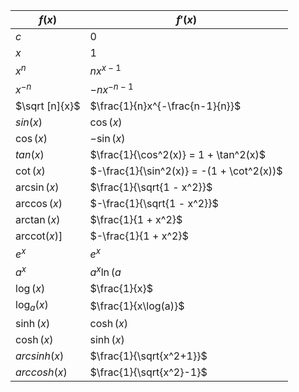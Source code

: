 | $f(x)$            | $f'(x)$ |
|----------------|----|
| $c$            | $0$|
| $x$            | $1$ |
| $x^n$          | $nx^{x-1}$ |
| $x^{-n}$       | $-nx^{-n-1}$ |
| $\sqrt [n]{x}$ | $\frac{1}{n}x^{-\frac{n-1}{n}}$ |
| $sin(x)$       | $\cos(x)$ |
| $\cos(x)$             | $-\sin(x)$ |
| $tan(x)$             | $\frac{1}{\cos^2(x)} = 1 + \tan^2(x)$ |
| $\cot(x)$             | $-\frac{1}{\sin^2(x)} = -(1 + \cot^2(x))$ |
| $\arcsin(x)$             | $\frac{1}{\sqrt{1 - x^2}}$ |
| $\arccos(x)$             | $-\frac{1}{\sqrt{1 - x^2}}$ |
| $\arctan(x)$             | $\frac{1}{1 + x^2}$ |
| $\mathrm{arccot}(x)]$             | $-\frac{1}{1 + x^2}$ |
| $e^x$             | $e^x$ |
| $a^x$             | $a^x \ln(a$ |
| $\log(x)$             | $\frac{1}{x}$ |
| $\log_a(x)$           | $\frac{1}{x\log(a)}$
| $\sinh(x)$             | $\cosh(x)$ |
| $\cosh(x)$             | $\sinh(x)$ |
| $arcsinh(x)$             | $\frac{1}{\sqrt{x^2+1}}$ |
| $arccosh(x)$             | $\frac{1}{\sqrt{x^2}-1}$ |
